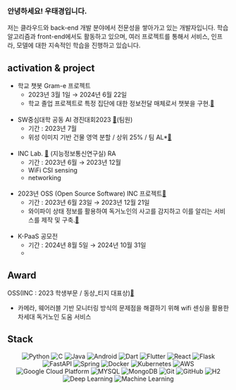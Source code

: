 ### 안녕하세요! 우태경입니다.
저는 클라우드와 back-end 개발 분야에서 전문성을 쌓아가고 있는 개발자입니다.
학습 알고리즘과 front-end에서도 활동하고 있으며, 여러 프로젝트를 통해서 서비스, 인프라, 모델에 대한 지속적인 학습을 진행하고 있습니다.

## activation & project
- 학교 챗봇 Gram-e 프로젝트
    - 2023년 3월 1일 → 2024년 6월 22일
    - 학교 졸업 프로젝트로 특정 집단에 대한 정보전달 매체로서 챗봇을 구현.<a href="https://github.com/Garam-e">📂</a>
<br><br>
- SW중심대학 공동 AI 경진대회2023 <a href="https://dacon.io/competitions/official/236092/overview/description">🔗</a>(팀원)
    - 기간 : 2023년 7월
    - 위성 이미지 기반 건물 영역 분할 / 상위 25% / 팀 AL*<a href="https://github.com/wootaegyeoung/Dacon_Satellite_Image_Building_Area_Segmentation">📂</a>
<br><br>
- INC Lab. <a href="https://sites.google.com/gachon.ac.kr/inclab">🔗</a>  (지능정보통신연구실) RA
    - 기간 : 2023년 6월 → 2023년 12월
    - WiFi CSI sensing
    - networking 
<br><br>
- 2023년 OSS (Open Source Software) INC 프로젝트<a href="https://www.oss.kr/dev_competition">🔗</a>
    - 기간 : 2023년 6월 23일 → 2023년 12월 21일
    - 와이파이 상태 정보를 활용하여 독거노인의 사고를 감지하고 이를 알리는 서비스를 제작 및 구축.<a href="https://github.com/oss-inc">📂</a>
<br><br>
- K-PaaS 공모전
    - 기간 : 2024년 8월 5일 → 2024년 10월 31일
    - 

## Award<br>
OSS(INC : 2023 학생부문 / 동상_티지 대표상)<a href="https://www.oss.kr/dev_competition_activities/show/8e8c8dc1-fd8f-4ef6-a968-10fa0a5fc610?search_target=title&search_keyword=inc">🔗</a>
- 카메라, 웨어러블 기반 모니터링 방식의 문제점을 해결하기 위해 wifi 센싱을 활용한 차세대 독거노인 도움 서비스



## Stack
<div align=center>

  ![Python](https://img.shields.io/badge/python-3776AB.svg?style=for-the-badge&logo=python&logoColor=white)
  ![C](https://img.shields.io/badge/C-A8B9CC?style=for-the-badge&logo=C&logoColor=white)
  ![Java](https://img.shields.io/badge/java-000000.svg?style=for-the-badge&logo=openjdk&logoColor=white)
  ![Android](https://img.shields.io/badge/Android-34A853?style=for-the-badge&logo=android&logoColor=white)
  ![Dart](https://img.shields.io/badge/dart-0175C2?style=for-the-badge&logo=dart&logoColor=white)
  ![Flutter](https://img.shields.io/badge/flutter-02569B?style=for-the-badge&logo=flutter&logoColor=white)
  ![React](https://img.shields.io/badge/react-61DAFB?style=for-the-badge&logo=react&logoColor=black)
  ![Flask](https://img.shields.io/badge/flask-000000.svg?style=for-the-badge&logo=flask&logoColor=white)
  ![FastAPI](https://img.shields.io/badge/fastapi-009688.svg?style=for-the-badge&logo=fastapi&logoColor=white)
  ![Spring](https://img.shields.io/badge/spring-6DB33F?style=for-the-badge&logo=spring&logoColor=white)
  ![Docker](https://img.shields.io/badge/docker-2496ED.svg?style=for-the-badge&logo=docker&logoColor=white)
  ![Kubernetes](https://img.shields.io/badge/kubernetes-326CE5.svg?style=for-the-badge&logo=kubernetes&logoColor=white)
  ![AWS](https://img.shields.io/badge/Amazon_AWS-232F3E?style=for-the-badge&logo=amazonaws&logoColor=white)
  ![Google Cloud Platform](https://img.shields.io/badge/Google%20Cloud%20Platform-4285F4?style=for-the-badge&logo=google-cloud&logoColor=white)
  ![MYSQL](https://img.shields.io/badge/mysql-4479A1.svg?style=for-the-badge&logo=mysql&logoColor=white)
  ![MongoDB](https://img.shields.io/badge/mongodb-47A248.svg?style=for-the-badge&logo=mongodb&logoColor=white)
  ![Git](https://img.shields.io/badge/git-F05032.svg?style=for-the-badge&logo=git&logoColor=white)
  ![GitHub](https://img.shields.io/badge/Github-181717?style=for-the-badge&logo=Github&logoColor=white)
  ![H2](https://img.shields.io/badge/H2-003545.svg?style=for-the-badge&logo=h2&logoColor=white)
  ![Deep Learning](https://img.shields.io/badge/Deep%20Learning-black)
  ![Machine Learning](https://img.shields.io/badge/Machine%20Learning-blue)

</div>

<!--
**wootaegyeoung/wootaegyeoung** is a ✨ _special_ ✨ repository because its `README.md` (this file) appears on your GitHub profile.

Here are some ideas to get you started:

- 🔭 I’m currently working on ...
- 🌱 I’m currently learning ...
- 👯 I’m looking to collaborate on ...
- 🤔 I’m looking for help with ...
- 💬 Ask me about ...
- 📫 How to reach me: ...
- 😄 Pronouns: ...
- ⚡ Fun fact: ...
-->
